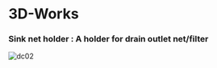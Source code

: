 # 3D-Works
### Sink net holder : A holder for drain outlet net/filter
![dc02](https://github.com/MickeyChuang/3D-Works/assets/5964977/eb888df7-f953-43b2-8c36-67e175d90f8d)
